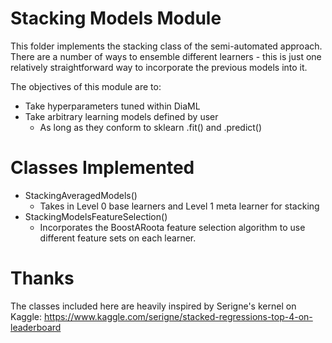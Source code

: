 # Stacking Models Module

This folder implements the stacking class of the semi-automated approach.  There are a number of ways to ensemble 
different learners - this is just one relatively straightforward way to incorporate the previous models into it. 

The objectives of this module are to:
* Take hyperparameters tuned within DiaML
* Take arbitrary learning models defined by user
    * As long as they conform to sklearn .fit() and .predict()
    
# Classes Implemented
* StackingAveragedModels() 
    * Takes in Level 0 base learners and Level 1 meta learner for stacking
* StackingModelsFeatureSelection()
    * Incorporates the BoostARoota feature selection algorithm to use different feature sets on each learner.
    
# Thanks
The classes included here are heavily inspired by Serigne's kernel on Kaggle:
https://www.kaggle.com/serigne/stacked-regressions-top-4-on-leaderboard

 
 
